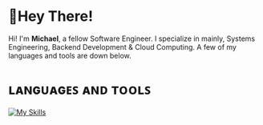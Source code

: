 # 👋Hey There!
Hi! I'm **Michael**, a fellow Software Engineer. I specialize in mainly, Systems Engineering, Backend Development & Cloud Computing. A few of my languages and tools are down below.

# ʟᴀɴɢᴜᴀɢᴇꜱ ᴀɴᴅ ᴛᴏᴏʟꜱ
[![My Skills](https://skillicons.dev/icons?i=java,python,ts,mysql,idea,vscode,visualstudio,aws,gcp)](https://skillicons.dev)
